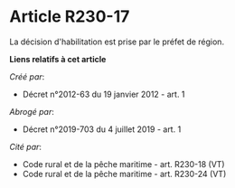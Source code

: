 # Article R230-17

La décision d'habilitation est prise par le préfet de région.

**Liens relatifs à cet article**

_Créé par_:

  - Décret n°2012-63 du 19 janvier 2012 - art. 1

_Abrogé par_:

  - Décret n°2019-703 du 4 juillet 2019 - art. 1

_Cité par_:

  - Code rural et de la pêche maritime - art. R230-18 (VT)
  - Code rural et de la pêche maritime - art. R230-24 (VT)
